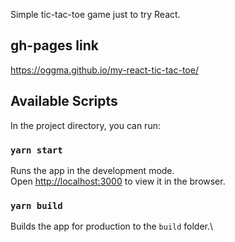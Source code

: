 Simple tic-tac-toe game just to try React.


## gh-pages link

https://oggma.github.io/my-react-tic-tac-toe/

## Available Scripts

In the project directory, you can run:

### `yarn start`

Runs the app in the development mode.\
Open [http://localhost:3000](http://localhost:3000) to view it in the browser.

### `yarn build`

Builds the app for production to the `build` folder.\
